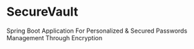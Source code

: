 # SecureVault
Spring Boot Application For Personalized &amp; Secured Passwords Management Through Encryption
